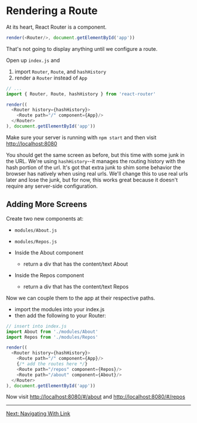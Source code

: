 # Rendering a Route

At its heart, React Router is a component.

```js
render(<Router/>, document.getElementById('app'))
```

That's not going to display anything until we configure a route.

Open up `index.js` and

1. import `Router`, `Route`, and `hashHistory`
2. render a `Router` instead of `App`

```js
// ...
import { Router, Route, hashHistory } from 'react-router'

render((
  <Router history={hashHistory}>
    <Route path="/" component={App}/>
  </Router>
), document.getElementById('app'))
```

Make sure your server is running with `npm start` and then visit
[http://localhost:8080](http://localhost:8080)

You should get the same screen as before, but this time with some junk
in the URL. We're using `hashHistory`--it manages the routing history
with the hash portion of the url. It's got that extra junk to shim some
behavior the browser has natively when using real urls.  We'll change
this to use real urls later and lose the junk, but for now, this works
great because it doesn't require any server-side configuration.

## Adding More Screens

Create two new components at:

- `modules/About.js`
- `modules/Repos.js`

- Inside the About component
  - return a div that has the content/text About
- Inside the Repos component
  - return a div that has the content/text Repos

Now we can couple them to the app at their respective paths.

- import the modules into your index.js
- then add the following to your Router:

```js
// insert into index.js
import About from './modules/About'
import Repos from './modules/Repos'

render((
  <Router history={hashHistory}>
    <Route path="/" component={App}/>
    {/* add the routes here */}
    <Route path="/repos" component={Repos}/>
    <Route path="/about" component={About}/>
  </Router>
), document.getElementById('app'))
```

Now visit [http://localhost:8080/#/about](http://localhost:8080/#/about) and
[http://localhost:8080/#/repos](http://localhost:8080/#/repos)

---

[Next: Navigating With Link](../03-navigating-with-link/)
